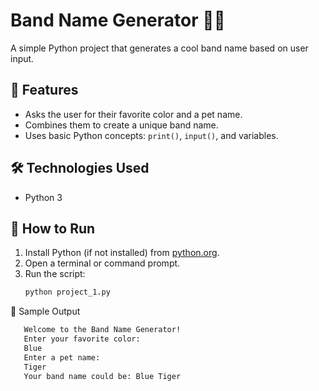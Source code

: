 # Band Name Generator 🎸🎶

A simple Python project that generates a cool band name based on user input.  

## 📌 Features
- Asks the user for their favorite color and a pet name.
- Combines them to create a unique band name.
- Uses basic Python concepts: `print()`, `input()`, and variables.

## 🛠️ Technologies Used
- Python 3

## 🚀 How to Run
1. Install Python (if not installed) from [python.org](https://www.python.org/).
2. Open a terminal or command prompt.
3. Run the script:
   ```sh
   python project_1.py

📝 Sample Output
```sh
   Welcome to the Band Name Generator!
   Enter your favorite color: 
   Blue
   Enter a pet name: 
   Tiger
   Your band name could be: Blue Tiger 
```
